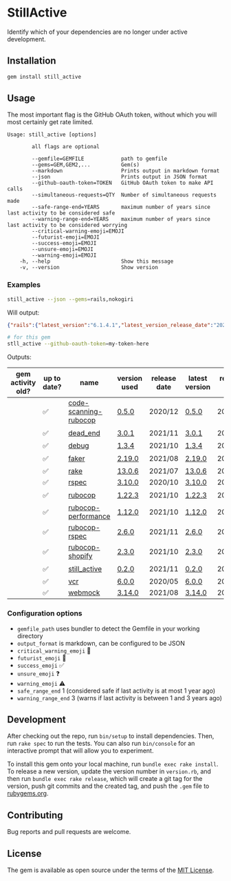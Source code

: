 # StillActive

Identify which of your dependencies are no longer under active development.

## Installation

```bash
gem install still_active
```

## Usage

The most important flag is the GitHub OAuth token, without which you will most certainly get rate limited.

```text
Usage: still_active [options]

        all flags are optional

        --gemfile=GEMFILE            path to gemfile
        --gems=GEM,GEM2,...          Gem(s)
        --markdown                   Prints output in markdown format
        --json                       Prints output in JSON format
        --github-oauth-token=TOKEN   GitHub OAuth token to make API calls
        --simultaneous-requests=QTY  Number of simultaneous requests made
        --safe-range-end=YEARS       maximum number of years since last activity to be considered safe
        --warning-range-end=YEARS    maximum number of years since last activity to be considered worrying
        --critical-warning-emoji=EMOJI
        --futurist-emoji=EMOJI
        --success-emoji=EMOJI
        --unsure-emoji=EMOJI
        --warning-emoji=EMOJI
    -h, --help                       Show this message
    -v, --version                    Show version
```

### Examples

```bash
still_active --json --gems=rails,nokogiri
```

Will output:

```json
{"rails":{"latest_version":"6.1.4.1","latest_version_release_date":"2021-08-19 16:27:05 UTC","latest_pre_release_version":"7.0.0.alpha2","latest_pre_release_version_release_date":"2021-09-15 23:16:26 UTC","repository_url":"https://github.com/rails/rails","last_commit_date":"2021-11-06 09:16:40 UTC","ruby_gems_url":"https://rubygems.org/gems/rails"},"nokogiri":{"latest_version":"1.12.5","latest_version_release_date":"2021-09-27 19:03:57 UTC","latest_pre_release_version":"1.12.0.rc1","latest_pre_release_version_release_date":"2021-07-09 20:00:11 UTC","repository_url":"https://github.com/sparklemotion/nokogiri","last_commit_date":"2021-11-06 16:44:55 UTC","ruby_gems_url":"https://rubygems.org/gems/nokogiri"}}
```

```bash
# for this gem
stll_active --github-oauth-token=my-token-here
```

Outputs:

| gem activity old? | up to date? | name                                                                       | version used                                                            | release date | latest version                                                          | release date | latest pre-release version                                              | release date | last commit date                                             |
| ----------------- | ----------- | -------------------------------------------------------------------------- | ----------------------------------------------------------------------- | ------------ | ----------------------------------------------------------------------- | ------------ | ----------------------------------------------------------------------- | ------------ | ------------------------------------------------------------ |
|                   | ✅           | [code-scanning-rubocop](https://github.com/arthurnn/code-scanning-rubocop) | [0.5.0](https://rubygems.org/gems/code-scanning-rubocop/versions/0.5.0) | 2020/12      | [0.5.0](https://rubygems.org/gems/code-scanning-rubocop/versions/0.5.0) | 2020/12      | ❓                                                                       | ❓            | [2020/12](https://github.com/arthurnn/code-scanning-rubocop) |
|                   | ✅           | [dead_end](https://github.com/zombocom/dead_end)                           | [3.0.1](https://rubygems.org/gems/dead_end/versions/3.0.1)              | 2021/11      | [3.0.1](https://rubygems.org/gems/dead_end/versions/3.0.1)              | 2021/11      | ❓                                                                       | ❓            | [2021/11](https://github.com/zombocom/dead_end)              |
|                   | ✅           | [debug](https://github.com/ruby/debug)                                     | [1.3.4](https://rubygems.org/gems/debug/versions/1.3.4)                 | 2021/10      | [1.3.4](https://rubygems.org/gems/debug/versions/1.3.4)                 | 2021/10      | [1.0.0.rc2](https://rubygems.org/gems/debug/versions/1.0.0.rc2)         | 2021/09      | [2021/11](https://github.com/ruby/debug)                     |
|                   | ✅           | [faker](https://github.com/faker-ruby/faker)                               | [2.19.0](https://rubygems.org/gems/faker/versions/2.19.0)               | 2021/08      | [2.19.0](https://rubygems.org/gems/faker/versions/2.19.0)               | 2021/08      | ❓                                                                       | ❓            | [2021/11](https://github.com/faker-ruby/faker)               |
|                   | ✅           | [rake](https://github.com/ruby/rake)                                       | [13.0.6](https://rubygems.org/gems/rake/versions/13.0.6)                | 2021/07      | [13.0.6](https://rubygems.org/gems/rake/versions/13.0.6)                | 2021/07      | [13.0.0.pre.1](https://rubygems.org/gems/rake/versions/13.0.0.pre.1)    | 2019/09      | [2021/07](https://github.com/ruby/rake)                      |
|                   | ✅           | [rspec](https://github.com/rspec/rspec)                                    | [3.10.0](https://rubygems.org/gems/rspec/versions/3.10.0)               | 2020/10      | [3.10.0](https://rubygems.org/gems/rspec/versions/3.10.0)               | 2020/10      | [3.6.0.beta2](https://rubygems.org/gems/rspec/versions/3.6.0.beta2)     | 2016/12      | [2021/10](https://github.com/rspec/rspec)                    |
|                   | ✅           | [rubocop](https://github.com/rubocop/rubocop)                              | [1.22.3](https://rubygems.org/gems/rubocop/versions/1.22.3)             | 2021/10      | [1.22.3](https://rubygems.org/gems/rubocop/versions/1.22.3)             | 2021/10      | ❓                                                                       | ❓            | [2021/11](https://github.com/rubocop/rubocop)                |
|                   | ✅           | [rubocop-performance](https://github.com/rubocop/rubocop-performance)      | [1.12.0](https://rubygems.org/gems/rubocop-performance/versions/1.12.0) | 2021/10      | [1.12.0](https://rubygems.org/gems/rubocop-performance/versions/1.12.0) | 2021/10      | ❓                                                                       | ❓            | [2021/11](https://github.com/rubocop/rubocop-performance)    |
|                   | ✅           | [rubocop-rspec](https://github.com/rubocop/rubocop-rspec)                  | [2.6.0](https://rubygems.org/gems/rubocop-rspec/versions/2.6.0)         | 2021/11      | [2.6.0](https://rubygems.org/gems/rubocop-rspec/versions/2.6.0)         | 2021/11      | [2.0.0.pre](https://rubygems.org/gems/rubocop-rspec/versions/2.0.0.pre) | 2020/10      | [2021/11](https://github.com/rubocop/rubocop-rspec)          |
|                   | ✅           | [rubocop-shopify](https://github.com/Shopify/ruby-style-guide)             | [2.3.0](https://rubygems.org/gems/rubocop-shopify/versions/2.3.0)       | 2021/10      | [2.3.0](https://rubygems.org/gems/rubocop-shopify/versions/2.3.0)       | 2021/10      | ❓                                                                       | ❓            | [2021/11](https://github.com/Shopify/ruby-style-guide)       |
|                   | ✅           | [still_active](https://github.com/SeanLF/still_active)                     | [0.2.0](https://rubygems.org/gems/still_active/versions/0.2.0)          | 2021/11      | [0.2.0](https://rubygems.org/gems/still_active/versions/0.2.0)          | 2021/11      | ❓                                                                       | ❓            | [2021/11](https://github.com/SeanLF/still_active)            |
|                   | ✅           | [vcr](https://github.com/vcr/vcr)                                          | [6.0.0](https://rubygems.org/gems/vcr/versions/6.0.0)                   | 2020/05      | [6.0.0](https://rubygems.org/gems/vcr/versions/6.0.0)                   | 2020/05      | [2.0.0.rc2](https://rubygems.org/gems/vcr/versions/2.0.0.rc2)           | 2012/02      | [2021/10](https://github.com/vcr/vcr)                        |
|                   | ✅           | [webmock](https://github.com/bblimke/webmock)                              | [3.14.0](https://rubygems.org/gems/webmock/versions/3.14.0)             | 2021/08      | [3.14.0](https://rubygems.org/gems/webmock/versions/3.14.0)             | 2021/08      | [2.0.0.beta2](https://rubygems.org/gems/webmock/versions/2.0.0.beta2)   | 2016/04      | [2021/09](https://github.com/bblimke/webmock)                |

### Configuration options

- `gemfile_path` uses bundler to detect the Gemfile in your working directory
- `output_format` is markdown, can be configured to be JSON
- `critical_warning_emoji` 🚩
- `futurist_emoji` 🔮
- `success_emoji` ✅
- `unsure_emoji` ❓
- `warning_emoji` ⚠️
- `safe_range_end` 1 (considered safe if last activity is at most 1 year ago)
- `warning_range_end`  3 (warns if last activity is between 1 and 3 years ago)

## Development

After checking out the repo, run `bin/setup` to install dependencies. Then, run `rake spec` to run the tests. You can also run `bin/console` for an interactive prompt that will allow you to experiment.

To install this gem onto your local machine, run `bundle exec rake install`. To release a new version, update the version number in `version.rb`, and then run `bundle exec rake release`, which will create a git tag for the version, push git commits and the created tag, and push the `.gem` file to [rubygems.org](https://rubygems.org).

## Contributing

Bug reports and pull requests are welcome.

## License

The gem is available as open source under the terms of the [MIT License](https://opensource.org/licenses/MIT).
